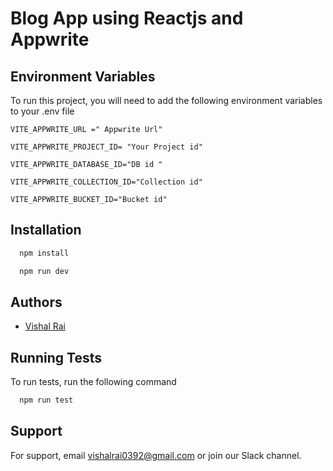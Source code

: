 # Blog App using Reactjs and Appwrite




## Environment Variables

To run this project, you will need to add the following environment variables to your .env file

```
VITE_APPWRITE_URL =" Appwrite Url"

VITE_APPWRITE_PROJECT_ID= "Your Project id"

VITE_APPWRITE_DATABASE_ID="DB id "

VITE_APPWRITE_COLLECTION_ID="Collection id"

VITE_APPWRITE_BUCKET_ID="Bucket id" 

```




## Installation

```bash
  npm install 
```

```bash
  npm run dev 
```


    
## Authors

- [Vishal Rai](https://github.com/Vishalra-i)


## Running Tests

To run tests, run the following command

```bash
  npm run test
```


## Support

For support, email vishalrai0392@gmail.com or join our Slack channel.

